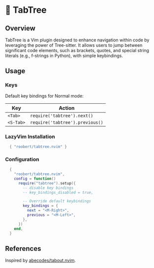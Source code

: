 # 🌲 TabTree

## Overview

TabTree is a Vim plugin designed to enhance navigation within code by leveraging the power of Tree-sitter. It allows users to jump between significant code elements, such as brackets, quotes, and special string literals (e.g., f-strings in Python), with simple keybindings.

## Usage

### Keys

Default key bindings for Normal mode:

| Key       | Action                          |
| --------- | ------------------------------- |
| `<Tab>`   | `require('tabtree').next()`     |
| `<S-Tab>` | `require('tabtree').previous()` |

### LazyVim Installation

```lua
  { "roobert/tabtree.nvim" }
```

### Configuration

```lua
  {
    "roobert/tabtree.nvim",
    config = function()
      require("tabtree").setup({
        -- disable key bindings
        -- key_bindings_disabled = true,

        -- Override default keybindings
        key_bindings = {
          next = "<M-Right>",
          previous = "<M-Left>",
        },
      })
    end,
  }
```

## References

Inspired by [abecodes/tabout.nvim](https://github.com/abecodes/tabout.nvim).
